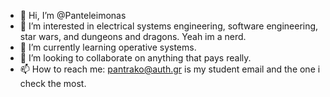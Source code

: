 - 👋 Hi, I’m @Panteleimonas
- 👀 I’m interested in electrical systems engineering, software engineering, star wars, and dungeons and dragons. Yeah im a nerd.
- 🌱 I’m currently learning operative systems.
- 💞️ I’m looking to collaborate on anything that pays really.
- 📫 How to reach me: pantrako@auth.gr is my student email and the one i check the most.

<!---
Panteleimonas/Panteleimonas is a ✨ special ✨ repository because its `README.md` (this file) appears on your GitHub profile.
You can click the Preview link to take a look at your changes.
--->
